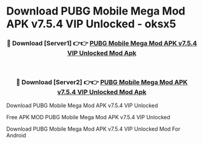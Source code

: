 # Download PUBG Mobile Mega Mod APK v7.5.4 VIP Unlocked - oksx5



<div align="center">
<h3>🔴 Download [Server1] 👉👉 <a href="https://momento.my/?title=PUBG_Mobile_Mega_Mod_APK_v7.5.4_VIP_Unlocked">PUBG Mobile Mega Mod APK v7.5.4 VIP Unlocked Mod Apk</a></h3><br>

<h3>🔴 Download [Server2] 👉👉 <a href="https://momento.my/?title=PUBG_Mobile_Mega_Mod_APK_v7.5.4_VIP_Unlocked">PUBG Mobile Mega Mod APK v7.5.4 VIP Unlocked Mod Apk</a></h3>
</div>



Download PUBG Mobile Mega Mod APK v7.5.4 VIP Unlocked 

Free APK MOD PUBG Mobile Mega Mod APK v7.5.4 VIP Unlocked 

Download PUBG Mobile Mega Mod APK v7.5.4 VIP Unlocked Mod For Android
